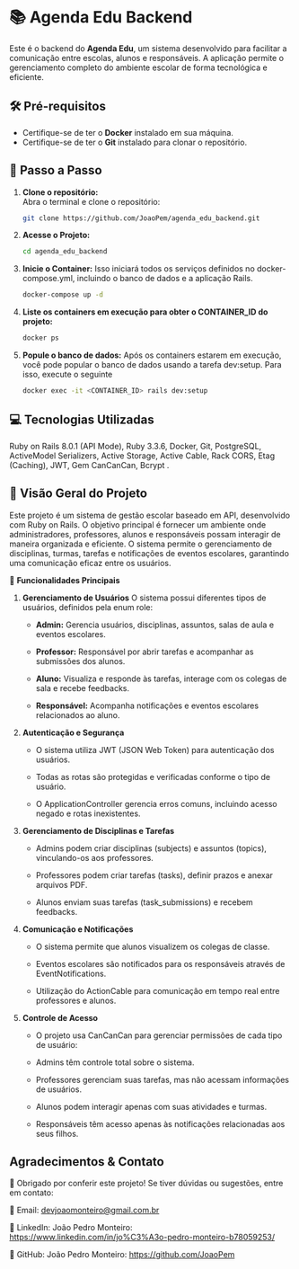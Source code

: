 # 📚 Agenda Edu Backend

Este é o backend do **Agenda Edu**, um sistema desenvolvido para facilitar a comunicação entre escolas, alunos e responsáveis. A aplicação permite o gerenciamento completo do ambiente escolar de forma tecnológica e eficiente.

## 🛠️ Pré-requisitos

- Certifique-se de ter o **Docker** instalado em sua máquina.
- Certifique-se de ter o **Git** instalado para clonar o repositório.

## 🚀 Passo a Passo

1. **Clone o repositório:**  
   Abra o terminal e clone o repositório:

   ```bash
   git clone https://github.com/JoaoPem/agenda_edu_backend.git
2.  **Acesse o Projeto:**
    ```bash 
    cd agenda_edu_backend
3.  **Inicie o Container:**
    Isso iniciará todos os serviços definidos no docker-compose.yml, incluindo o banco de dados e a aplicação Rails.
    ```bash 
    docker-compose up -d
4.  **Liste os containers em execução para obter o CONTAINER_ID do projeto:**
    ```bash 
    docker ps
5.  **Popule o banco de dados:**
    Após os containers estarem em execução, você pode popular o banco de dados usando a tarefa dev:setup. Para isso, execute o seguinte 
    ```bash 
    docker exec -it <CONTAINER_ID> rails dev:setup
## 💻 Tecnologias Utilizadas
  Ruby on Rails 8.0.1 (API Mode),
  Ruby 3.3.6,
  Docker,
  Git,
  PostgreSQL,
  ActiveModel Serializers,
  Active Storage,
  Active Cable,
  Rack CORS,
  Etag (Caching),
  JWT,
  Gem CanCanCan,
  Bcrypt .
## 📌 Visão Geral do Projeto

Este projeto é um sistema de gestão escolar baseado em API, desenvolvido com Ruby on Rails. O objetivo principal é fornecer um ambiente onde administradores, professores, alunos e responsáveis possam interagir de maneira organizada e eficiente. O sistema permite o gerenciamento de disciplinas, turmas, tarefas e notificações de eventos escolares, garantindo uma comunicação eficaz entre os usuários.

 📜 **Funcionalidades Principais**

1. **Gerenciamento de Usuários**
    O sistema possui diferentes tipos de usuários, definidos pela enum role:

    * **Admin:** Gerencia usuários, disciplinas, assuntos, salas de aula e eventos escolares.

    * **Professor:** Responsável por abrir tarefas e acompanhar as submissões dos alunos.

    * **Aluno:** Visualiza e responde às tarefas, interage com os colegas de sala e recebe feedbacks.

    * **Responsável:** Acompanha notificações e eventos escolares relacionados ao aluno.

2. **Autenticação e Segurança**

    * O sistema utiliza JWT (JSON Web Token) para autenticação dos usuários.

    * Todas as rotas são protegidas e verificadas conforme o tipo de usuário.

    * O ApplicationController gerencia erros comuns, incluindo acesso negado e rotas inexistentes.

3. **Gerenciamento de Disciplinas e Tarefas**

    * Admins podem criar disciplinas (subjects) e assuntos (topics), vinculando-os aos professores.

    * Professores podem criar tarefas (tasks), definir prazos e anexar arquivos PDF.

    * Alunos enviam suas tarefas (task_submissions) e recebem feedbacks.

4. **Comunicação e Notificações**

    * O sistema permite que alunos visualizem os colegas de classe.

    * Eventos escolares são notificados para os responsáveis através de EventNotifications.

    * Utilização do ActionCable para comunicação em tempo real entre professores e alunos.

5. **Controle de Acesso**

    * O projeto usa CanCanCan para gerenciar permissões de cada tipo de usuário:

    * Admins têm controle total sobre o sistema.

    * Professores gerenciam suas tarefas, mas não acessam informações de usuários.

    * Alunos podem interagir apenas com suas atividades e turmas.

    * Responsáveis têm acesso apenas às notificações relacionadas aos seus filhos.

## Agradecimentos & Contato

🚀 Obrigado por conferir este projeto! Se tiver dúvidas ou sugestões, entre em contato:

📧 Email: devjoaomonteiro@gmail.com.br

💼 LinkedIn: João Pedro Monteiro: https://www.linkedin.com/in/jo%C3%A3o-pedro-monteiro-b78059253/

📌 GitHub: João Pedro Monteiro: https://github.com/JoaoPem


